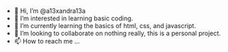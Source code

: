 - 👋 Hi, I’m @a13xandra13a
- 👀 I’m interested in learning basic coding.
- 🌱 I’m currently learning the basics of html, css, and javascript. 
- 💞️ I’m looking to collaborate on nothing really, this is a personal project. 
- 📫 How to reach me ...

<!---
a13xandra13a/a13xandra13a is a ✨ special ✨ repository because its `README.md` (this file) appears on your GitHub profile.
You can click the Preview link to take a look at your changes.
--->
